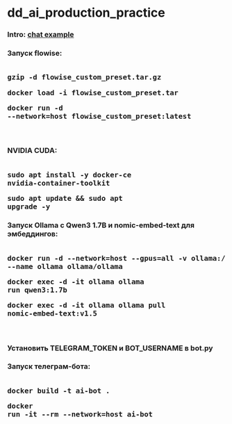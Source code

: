 # dd_ai_production_practice

### Intro: [chat example](https://htmlpreview.github.io/?https://github.com/Piankov-Michail/dd_ai_production_practice/blob/main/ChatExport/messages.html)

### Запуск flowise: <br><br> <pre>gzip -d flowise_custom_preset.tar.gz</pre> <pre>docker load -i flowise_custom_preset.tar</pre> <pre>docker run -d --network=host flowise_custom_preset:latest</pre> <br>
### NVIDIA CUDA: <br><br> <pre>sudo apt install -y docker-ce nvidia-container-toolkit</pre> <pre>sudo apt update && sudo apt upgrade -y</pre>
### Запуск Ollama с Qwen3 1.7B и nomic-embed-text для эмбеддингов: <br><br> <pre>docker run -d --network=host --gpus=all -v ollama:/root/.ollama --name ollama ollama/ollama</pre> <pre>docker exec -d -it ollama ollama run qwen3:1.7b</pre> <pre>docker exec -d -it ollama ollama pull nomic-embed-text:v1.5</pre> <br>
### Установить TELEGRAM_TOKEN и BOT_USERNAME в bot.py <br>
### Запуск телеграм-бота: <br><br> <pre>docker build -t ai-bot .</pre> <pre>docker run -it --rm --network=host ai-bot</pre>

